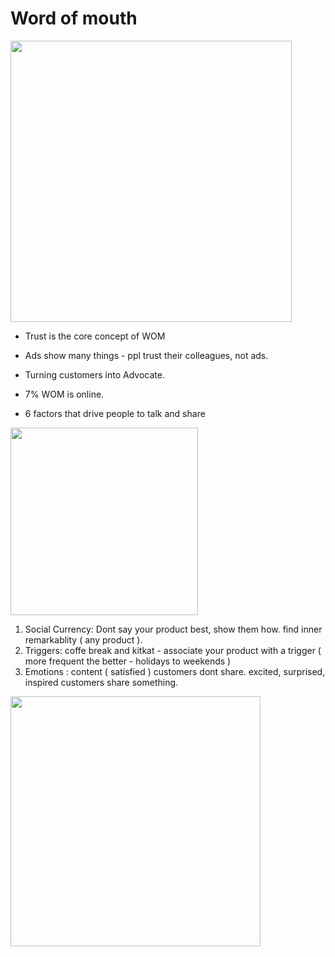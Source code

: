 # Word of mouth

<img src="https://github.com/shekharbiswas/Wharton_Craft_content/assets/32758439/6398e09f-f08f-48d9-be6f-3a9c25fa0a31" width="450">

- Trust is the core concept of WOM
- Ads show many things - ppl trust their colleagues, not ads.
- Turning customers into Advocate.
- 7% WOM is online.

- 6 factors that drive people to talk and share

<img src="https://github.com/shekharbiswas/Wharton_Craft_content/assets/32758439/7e1cf1f3-7e75-4ec9-9b05-4d594755c6cc" width="300">

1. Social Currency: Dont say your product best, show them how. find inner remarkablity ( any product ).
2. Triggers: coffe break and kitkat - associate your product with a trigger ( more frequent the better - holidays to weekends )
3. Emotions : content ( satisfied ) customers dont share.
   excited, surprised, inspired customers share something.

<img src="https://github.com/shekharbiswas/Wharton_Craft_content/assets/32758439/cca45e6d-b3ac-4434-b497-dbecc73b9ce4" width="400">
